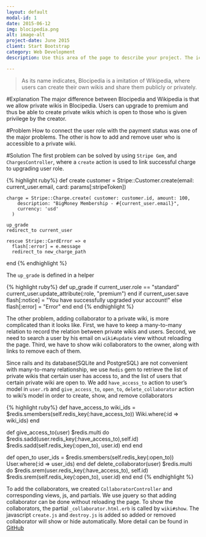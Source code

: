 ```yaml
---
layout: default
modal-id: 1
date: 2015-06-12
img: blocipedia.png
alt: image-alt
project-date: June 2015
client: Start Bootstrap
category: Web Development
description: Use this area of the page to describe your project. The icon above is part of a free icon set by <a href="https://sellfy.com/p/8Q9P/jV3VZ/">Flat Icons</a>. On their website, you can download their free set with 16 icons, or you can purchase the entire set with 146 icons for only $12!

---
```


>As its name indicates, Blocipedia is a imitation of Wikipedia, where users can create their own wikis and share them publicly or privately.

#Explanation
The major difference between Blocipedia and Wikipedia is that we allow private wikis in Blocipedia. Users can upgrade to premium and thus be able to create private wikis which is open to those who is given privilege by the creator.

#Problem
How to connect the user role with the payment status was one of the major problems. The other is how to add and remove user who is accessible to a private wiki.

#Solution
The first problem can be solved by using `Stripe Gem`, and `ChargesController`, where a `create` action is used to link successful charge to upgrading user role. 

{% highlight ruby%}
def create
  customer = Stripe::Customer.create(email: current_user.email, card: params[:stripeToken])

    charge = Stripe::Charge.create( customer: customer.id, amount: 100,
        description: "BigMoney Membership - #{current_user.email}",
        currency: 'usd'
      )
    
    up_grade
    redirect_to current_user

    rescue Stripe::CardError => e 
      flash[:error] = e.message
      redirect_to new_charge_path
end
{% endhighlight %}

The `up_grade` is defined in a helper

{% highlight ruby%}
def up_grade
    if current_user.role == "standard"
      current_user.update_attribute(:role, "premium")
    end
    if current_user.save
      flash[:notice] = "You have successfully upgraded your account!"
    else
      flash[:error] = "Error"
    end
 end
{% endhighlight %}

The other problem, adding collaborator to a private wiki, is more complicated than it looks like. First, we have to keep a many-to-many relation to record the relation between private wikis and users. Second, we need to search a user by his email on `wiki#update` view without reloading the page. Third, we have to show wiki collaborators to the owner, along with links to remove each of them. 

Since rails and its database(SQLite and PostgreSQL) are not convenient with many-to-many relationship, we use `Redis` gem to retrieve the list of private wikis that certain user has access to, and the list of users that certain private wiki are open to.  We add `have_access_to` action to user’s model in `user.rb` and `give_access_to`, `open_to`, `delete_collaborator` action to wiki’s model in order to create, show, and remove collaborators

{% highlight ruby%}
def have_access_to
    wiki_ids = $redis.smembers(self.redis_key(:have_access_to))
    Wiki.where(:id => wiki_ids)
end

def give_access_to(user)
    $redis.multi do 
        $redis.sadd(user.redis_key(:have_access_to),self.id)
        $redis.sadd(self.redis_key(:open_to), user.id)
    end
end

def open_to
    user_ids = $redis.smembers(self.redis_key(:open_to))
    User.where(:id => user_ids)
end
def delete_collaborator(user)
    $redis.multi do
      $redis.srem(user.redis_key(:have_access_to), self.id)
      $redis.srem(self.redis_key(:open_to), user.id)
    end
end
{% endhighlight %}

To add the collaborators, we created `CollaboratorController` and corresponding views, js, and partials. We use jquery so that adding collaborator can be done without reloading the page. To show the collaborators, the partial `_collaborator.html.erb` is called by `wiki#show`. The javascript `create.js` and `destroy.js` is added so added or removed collaborator will show or hide automatically. More detail can be found in [GitHub](https://github.com/yuqiqian/Blocipedia)